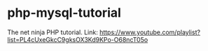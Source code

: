 # php-mysql-tutorial
 The net ninja PHP tutorial. Link: https://www.youtube.com/playlist?list=PL4cUxeGkcC9gksOX3Kd9KPo-O68ncT05o
